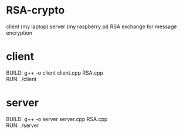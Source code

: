 # RSA-crypto
client (my laptop) server (my raspberry pi) RSA exchange for message encryption

# client
BUILD: g++ -o client client.cpp RSA.cpp <br />
RUN: ./client

# server
BUILD: g++ -o server server.cpp RSA.cpp <br />
RUN: ./server
